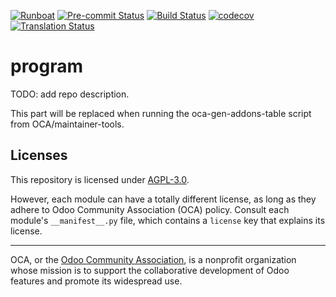 
[![Runboat](https://img.shields.io/badge/runboat-Try%20me-875A7B.png)](https://runboat.odoo-community.org/builds?repo=OCA/program&target_branch=17.0)
[![Pre-commit Status](https://github.com/OCA/program/actions/workflows/pre-commit.yml/badge.svg?branch=17.0)](https://github.com/OCA/program/actions/workflows/pre-commit.yml?query=branch%3A17.0)
[![Build Status](https://github.com/OCA/program/actions/workflows/test.yml/badge.svg?branch=17.0)](https://github.com/OCA/program/actions/workflows/test.yml?query=branch%3A17.0)
[![codecov](https://codecov.io/gh/OCA/program/branch/17.0/graph/badge.svg)](https://codecov.io/gh/OCA/program)
[![Translation Status](https://translation.odoo-community.org/widgets/program-17-0/-/svg-badge.svg)](https://translation.odoo-community.org/engage/program-17-0/?utm_source=widget)

<!-- /!\ do not modify above this line -->

# program

TODO: add repo description.

<!-- /!\ do not modify below this line -->

<!-- prettier-ignore-start -->

[//]: # (addons)

This part will be replaced when running the oca-gen-addons-table script from OCA/maintainer-tools.

[//]: # (end addons)

<!-- prettier-ignore-end -->

## Licenses

This repository is licensed under [AGPL-3.0](LICENSE).

However, each module can have a totally different license, as long as they adhere to Odoo Community Association (OCA)
policy. Consult each module's `__manifest__.py` file, which contains a `license` key
that explains its license.

----
OCA, or the [Odoo Community Association](http://odoo-community.org/), is a nonprofit
organization whose mission is to support the collaborative development of Odoo features
and promote its widespread use.
